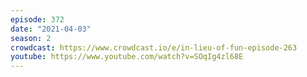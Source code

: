 ```yaml
---
episode: 372
date: "2021-04-03"
season: 2
crowdcast: https://www.crowdcast.io/e/in-lieu-of-fun-episode-263
youtube: https://www.youtube.com/watch?v=SOqIg4zl68E
---
```

